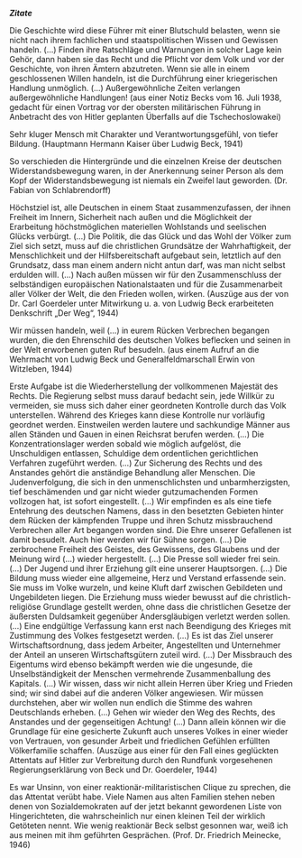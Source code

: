 ***Zitate***

Die Geschichte wird diese Führer mit einer Blutschuld belasten, wenn sie
nicht nach ihrem fachlichen und staatspolitischen Wissen und Gewissen
handeln. (…) Finden ihre Ratschläge und Warnungen in solcher Lage kein
Gehör, dann haben sie das Recht und die Pflicht vor dem Volk und vor der
Geschichte, von ihren Ämtern abzutreten. Wenn sie alle in einem
geschlossenen Willen handeln, ist die Durchführung einer kriegerischen
Handlung unmöglich. (…) Außergewöhnliche Zeiten verlangen
außergewöhnliche Handlungen! (aus einer Notiz Becks vom 16. Juli 1938,
gedacht für einen Vortrag vor der obersten militärischen Führung in
Anbetracht des von Hitler geplanten Überfalls auf die Tschechoslowakei)

Sehr kluger Mensch mit Charakter und Verantwortungsgefühl, von tiefer
Bildung. (Hauptmann Hermann Kaiser über Ludwig Beck, 1941)

So verschieden die Hintergründe und die einzelnen Kreise der deutschen
Widerstandsbewegung waren, in der Anerkennung seiner Person als dem Kopf
der Widerstandsbewegung ist niemals ein Zweifel laut geworden. (Dr.
Fabian von Schlabrendorff)

Höchstziel ist, alle Deutschen in einem Staat zusammenzufassen, der
ihnen Freiheit im Innern, Sicherheit nach außen und die Möglichkeit der
Erarbeitung höchstmöglichen materiellen Wohlstands und seelischen Glücks
verbürgt. (…) Die Politik, die das Glück und das Wohl der Völker zum
Ziel sich setzt, muss auf die christlichen Grundsätze der
Wahrhaftigkeit, der Menschlichkeit und der Hilfsbereitschaft aufgebaut
sein, letztlich auf den Grundsatz, dass man einem andern nicht antun
darf, was man nicht selbst erdulden will. (…) Nach außen müssen wir für
den Zusammenschluss der selbständigen europäischen Nationalstaaten und
für die Zusammenarbeit aller Völker der Welt, die den Frieden wollen,
wirken. (Auszüge aus der von Dr. Carl Goerdeler unter Mitwirkung u. a.
von Ludwig Beck erarbeiteten Denkschrift „Der Weg“, 1944)

Wir müssen handeln, weil (…) in eurem Rücken Verbrechen begangen wurden,
die den Ehrenschild des deutschen Volkes beflecken und seinen in der
Welt erworbenen guten Ruf besudeln. (aus einem Aufruf an die Wehrmacht
von Ludwig Beck und Generalfeldmarschall Erwin von Witzleben, 1944)

Erste Aufgabe ist die Wiederherstellung der vollkommenen Majestät des
Rechts. Die Regierung selbst muss darauf bedacht sein, jede Willkür zu
vermeiden, sie muss sich daher einer geordneten Kontrolle durch das Volk
unterstellen. Während des Krieges kann diese Kontrolle nur vorläufig
geordnet werden. Einstweilen werden lautere und sachkundige Männer aus
allen Ständen und Gauen in einen Reichsrat berufen werden. (…) Die
Konzentrationslager werden sobald wie möglich aufgelöst, die
Unschuldigen entlassen, Schuldige dem ordentlichen gerichtlichen
Verfahren zugeführt werden. (…) Zur Sicherung des Rechts und des
Anstandes gehört die anständige Behandlung aller Menschen. Die
Judenverfolgung, die sich in den unmenschlichsten und unbarmherzigsten,
tief beschämenden und gar nicht wieder gutzumachenden Formen vollzogen
hat, ist sofort eingestellt. (…) Wir empfinden es als eine tiefe
Entehrung des deutschen Namens, dass in den besetzten Gebieten hinter
dem Rücken der kämpfenden Truppe und ihren Schutz missbrauchend
Verbrechen aller Art begangen worden sind. Die Ehre unserer Gefallenen
ist damit besudelt. Auch hier werden wir für Sühne sorgen. (…) Die
zerbrochene Freiheit des Geistes, des Gewissens, des Glaubens und der
Meinung wird (…) wieder hergestellt. (…) Die Presse soll wieder frei
sein. (…) Der Jugend und ihrer Erziehung gilt eine unserer Hauptsorgen.
(…) Die Bildung muss wieder eine allgemeine, Herz und Verstand
erfassende sein. Sie muss im Volke wurzeln, und keine Kluft darf
zwischen Gebildeten und Ungebildeten liegen. Die Erziehung muss wieder
bewusst auf die christlich-religiöse Grundlage gestellt werden, ohne
dass die christlichen Gesetze der äußersten Duldsamkeit gegenüber
Andersgläubigen verletzt werden sollen. (…) Eine endgültige Verfassung
kann erst nach Beendigung des Krieges mit Zustimmung des Volkes
festgesetzt werden. (…) Es ist das Ziel unserer Wirtschaftsordnung, dass
jedem Arbeiter, Angestellten und Unternehmer der Anteil an unseren
Wirtschaftsgütern zuteil wird. (…) Der Missbrauch des Eigentums wird
ebenso bekämpft werden wie die ungesunde, die Unselbständigkeit der
Menschen vermehrende Zusammenballung des Kapitals. (…) Wir wissen, dass
wir nicht allein Herren über Krieg und Frieden sind; wir sind dabei auf
die anderen Völker angewiesen. Wir müssen durchstehen, aber wir wollen
nun endlich die Stimme des wahren Deutschlands erheben. (…) Gehen wir
wieder den Weg des Rechts, des Anstandes und der gegenseitigen Achtung!
(…) Dann allein können wir die Grundlage für eine gesicherte Zukunft
auch unseres Volkes in einer wieder von Vertrauen, von gesunder Arbeit
und friedlichen Gefühlen erfüllten Völkerfamilie schaffen. (Auszüge aus
einer für den Fall eines geglückten Attentats auf Hitler zur Verbreitung
durch den Rundfunk vorgesehenen Regierungserklärung von Beck und Dr.
Goerdeler, 1944)

Es war Unsinn, von einer reaktionär-militaristischen Clique zu sprechen,
die das Attentat verübt habe. Viele Namen aus alten Familien stehen
neben denen von Sozialdemokraten auf der jetzt bekannt gewordenen Liste
von Hingerichteten, die wahrscheinlich nur einen kleinen Teil der
wirklich Getöteten nennt. Wie wenig reaktionär Beck selbst gesonnen war,
weiß ich aus meinen mit ihm geführten Gesprächen. (Prof. Dr. Friedrich
Meinecke, 1946)

